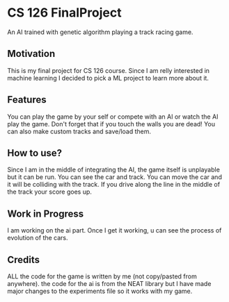 # CS 126 FinalProject

An AI trained with genetic algorithm playing a track racing game.

## Motivation
This is my final project for CS 126 course. Since I am relly interested in machine learning I decided to pick a ML project to learn more about it.

## Features
You can play the game by your self or compete with an AI or watch the AI play the game. Don't forget that if you touch the walls you are dead! You can also make custom tracks and save/load them.

## How to use?
Since I am in the middle of integrating the AI, the game itself is unplayable but it can be run. You can see the car and track. You can move the car and it will be colliding with the track. If you drive along the line in the middle of the track your score goes up.

## Work in Progress
I am working on the ai part. Once I get it working, u can see the process of evolution of the cars.


## Credits

ALL the code for the game is written by me (not copy/pasted from anywhere). the code for the ai is from the NEAT library but I have made major changes to the experiments file so it works with my game.

